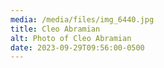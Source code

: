```yaml
---
media: /media/files/img_6440.jpg
title: Cleo Abramian
alt: Photo of Cleo Abramian
date: 2023-09-29T09:56:00-0500
---
```

